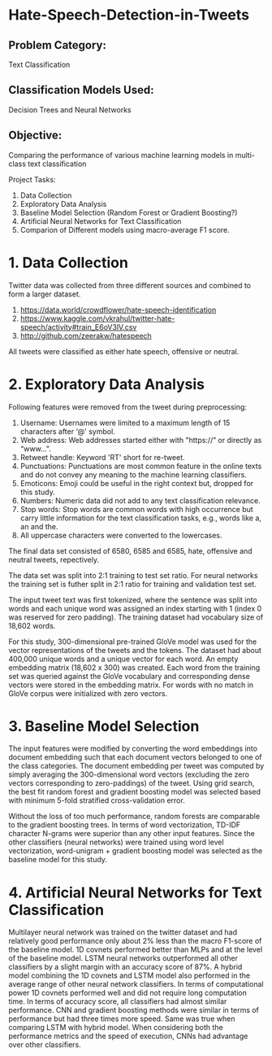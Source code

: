 # Hate-Speech-Detection-in-Tweets

## Problem Category: 
Text Classification

## Classification Models Used: 
Decision Trees and Neural Networks

## Objective: 
Comparing the performance of various machine learning models in multi-class text classification

Project Tasks:

1. Data Collection
2. Exploratory Data Analysis
3. Baseline Model Selection (Random Forest or Gradient Boosting?)
4. Artificial Neural Networks for Text Classification
5. Comparion of Different models using macro-average F1 score.

# 1. Data Collection

Twitter data was collected from three different sources and combined to form a larger dataset.

1. https://data.world/crowdflower/hate-speech-identification
2. https://www.kaggle.com/vkrahul/twitter-hate-speech/activity#train_E6oV3lV.csv
3. http://github.com/zeerakw/hatespeech

All tweets were classified as either hate speech, offensive or neutral. 


# 2. Exploratory Data Analysis

Following features were removed from the tweet during preprocessing:

1.	Username: Usernames were limited to a maximum length of 15 characters after ‘@' symbol.  
2.	Web address: Web addresses started either with "https://” or directly as “www…".
3.	Retweet handle: Keyword 'RT' short for re-tweet.
4.	Punctuations: Punctuations are most common feature in the online texts and do not convey any meaning to the machine learning classifiers. 
5.	Emoticons: Emoji could be useful in the right context but, dropped for this study.
6.	Numbers: Numeric data did not add to any text classification relevance.
7.	Stop words: Stop words are common words with high occurrence but carry little information for the text classification tasks, e.g., words like a, an and the.
8. All uppercase characters were converted to the lowercases.

The final data set consisted of 6580, 6585 and 6585, hate, offensive and neutral tweets, repectively.

The data set was split into 2:1 training to test set ratio. For neural networks the training set is futher split in 2:1 ratio for training and validation test set.

The input tweet text was first tokenized, where the sentence was split into words and each unique word was assigned an index starting with 1 (index 0 was reserved for zero padding). The training dataset had vocabulary size of 18,602 words.

For this study, 300-dimensional pre-trained GloVe model was used for the vector representations of the tweets and the tokens. The dataset had about 400,000 unique words and a unique vector for each word. An empty embedding matrix (18,602 x 300) was created. Each word from the training set was queried against the GloVe vocabulary and corresponding dense vectors were stored in the embedding matrix. For words with no match in GloVe corpus were initialized with zero vectors.

# 3. Baseline Model Selection

The input features were modified by converting the word embeddings into document embedding such that each document vectors belonged to one of the class categories. The document embedding per tweet was computed by simply averaging the 300-dimensional word vectors (excluding the zero vectors corresponding to zero-paddings) of the tweet. Using grid search, the best fit random forest and gradient boosting model was selected based with minimum 5-fold stratified cross-validation error.

Without the loss of too much performance, random forests are comparable to the gradient boosting trees. In terms of word vectorization, TD-IDF character N-grams were superior than any other input features. Since the other classifiers (neural networks) were trained using word level vectorization, word-unigram + gradient boosting model was selected as the baseline model for this study. 

# 4. Artificial Neural Networks for Text Classification

Multilayer neural network was trained on the twitter dataset and had relatively good performance only about 2% less than the macro F1-score of the baseline model. 1D covnets performed better than MLPs and at the level of the baseline model. LSTM neural networks outperformed all other classifiers by a slight margin with an accuracy score of 87%. A hybrid model combining the 1D covnets and LSTM model also performed in the average range of other neural network classifiers. In terms of computational power 1D covnets performed well and did not require long computation time. In terms of accuracy score, all classifiers had almost similar performance. CNN and gradient boosting methods were similar in terms of performance but had three times more speed. Same was true when comparing LSTM with hybrid model. When considering both the performance metrics and the speed of execution, CNNs had advantage over other classifiers. 

